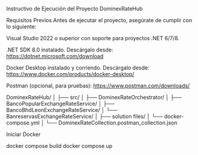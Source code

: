 Instructivo de Ejecución del Proyecto DominexRateHub

Requisitos Previos
Antes de ejecutar el proyecto, asegúrate de cumplir con lo siguiente:

Visual Studio 2022 o superior con soporte para proyectos .NET 6/7/8.

.NET SDK 8.0 instalado. Descárgalo desde: https://dotnet.microsoft.com/download

Docker Desktop instalado y corriendo. Descárgalo desde: https://www.docker.com/products/docker-desktop/

Postman (opcional, para pruebas): https://www.postman.com/downloads/

DominexRateHub/
│
├── src/
│   ├── DominexRateOrchestrator/
│   ├── BancoPopularExchangeRateService/
│   ├── BancoBhdLeonExchangeRateService/
│   └── BanreservasExchangeRateService/
│
├── solution files/
│   └── docker-compose.yml
│
└── DominexRateCollection.postman_collection.json

Iniciar Docker

docker compose build
docker compose up
